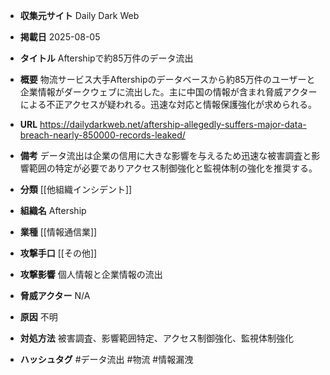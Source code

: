 - **収集元サイト**
Daily Dark Web

- **掲載日**
2025-08-05

- **タイトル**
Aftershipで約85万件のデータ流出

- **概要**
物流サービス大手Aftershipのデータベースから約85万件のユーザーと企業情報がダークウェブに流出した。主に中国の情報が含まれ脅威アクターによる不正アクセスが疑われる。迅速な対応と情報保護強化が求められる。

- **URL**
https://dailydarkweb.net/aftership-allegedly-suffers-major-data-breach-nearly-850000-records-leaked/

- **備考**
データ流出は企業の信用に大きな影響を与えるため迅速な被害調査と影響範囲の特定が必要でありアクセス制御強化と監視体制の強化を推奨する。

- **分類**
[[他組織インシデント]]

- **組織名**
Aftership

- **業種**
[[情報通信業]]

- **攻撃手口**
[[その他]]

- **攻撃影響**
個人情報と企業情報の流出

- **脅威アクター**
N/A

- **原因**
不明

- **対処方法**
被害調査、影響範囲特定、アクセス制御強化、監視体制強化

- **ハッシュタグ**
#データ流出 #物流 #情報漏洩
